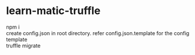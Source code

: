 # learn-matic-truffle

npm i <br/>
create config.json in root directory. refer config.json.template for the config template <br/>
truffle migrate
